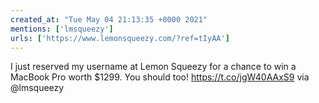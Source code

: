```yaml
---
created_at: "Tue May 04 21:13:35 +0000 2021"
mentions: ['lmsqueezy']
urls: ['https://www.lemonsqueezy.com/?ref=tIyAA']
---
```


I just reserved my username at Lemon Squeezy for a chance to win a MacBook Pro worth $1299. You should too! https://t.co/jgW40AAxS9 via @lmsqueezy